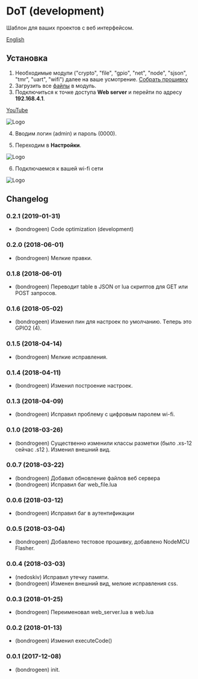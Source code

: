  # DoT  (development)
 
 
 
Шаблон для ваших проектов с веб интерфейсом.



[English](https://github.com/bondrogeen/DoT/tree/master/doc/en)



## Установка

1. Необходимые модули ("crypto", "file", "gpio", "net", "node", "sjson", "tmr", "uart", "wifi") далее на ваше усмотрение. [Собрать прошивку](https://nodemcu-build.com/)
2. Загрузить все [файлы](https://github.com/bondrogeen/dot/tree/master/files) в модуль.
3. Подключиться к точке доступа **Web server** и перейти по адресу **192.168.4.1**.
	
[YouTube](https://www.youtube.com/watch?v=ZlZd6Yuta10)
      
![Logo](https://raw.githubusercontent.com/bondrogeen/DoT/master/doc/image/web_server_login.jpg)
			
4. Вводим логин (admin) и пароль (0000).
			
5. Переходим в **Настройки**.
			
![Logo](https://raw.githubusercontent.com/bondrogeen/DoT/master/doc/image/web_server_settings_page.jpg)

6. Подключаемся к вашей wi-fi сети 

![Logo](https://raw.githubusercontent.com/bondrogeen/DoT/master/doc/image/web_server_service_page.jpg)

## Changelog

### 0.2.1 (2019-01-31) 
* (bondrogeen) Code optimization (development)
### 0.2.0 (2018-06-01)
* (bondrogeen) Мелкие правки. 
### 0.1.8 (2018-06-01)
* (bondrogeen) Переводит table в JSON от lua скриптов для GET или POST запросов. 
### 0.1.6 (2018-05-02)
* (bondrogeen) Изменил пин для настроек по умолчанию. Tеперь это GPIO2 (4).
### 0.1.5 (2018-04-14)
* (bondrogeen) Мелкие исправления.
### 0.1.4 (2018-04-11)
* (bondrogeen) Изменил построение настроек.
### 0.1.3 (2018-04-09)
* (bondrogeen) Исправил проблему с цифровым паролем wi-fi.
### 0.1.0 (2018-03-26)
* (bondrogeen) Существенно изменили классы разметки (было .xs-12 сейчас .s12 ). Изменил внешний вид.
### 0.0.7 (2018-03-22)
* (bondrogeen) Добавил обновление файлов веб сервера
* (bondrogeen) Исправил баг web_file.lua
### 0.0.6 (2018-03-12)
* (bondrogeen) Исправил баг в аутентификации
### 0.0.5 (2018-03-04)
* (bondrogeen) Добавлено тестовое прошивку, добавлено NodeMCU Flasher.
### 0.0.4 (2018-03-03)
* (nedoskiv) Исправил утечку памяти.
* (bondrogeen) Изменен внешний вид, мелкие исправления css.
### 0.0.3 (2018-01-25)
* (bondrogeen) Переименовал web_server.lua в web.lua
### 0.0.2 (2018-01-13)
* (bondrogeen) Изменил executeCode()
### 0.0.1 (2017-12-08)
* (bondrogeen) init.



